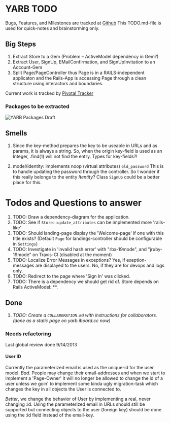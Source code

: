 <div id='page-index'></div>

# YARB TODO

Bugs, Features, and Milestones are tracked at
[Github](https://github.com/iboard/yarb/issues)
This TODO.md-file is used for quick-notes and brainstorming only.

## Big Steps

1. Extract Store to a Gem (Problem – ActiveModel dependency in Gem?)
2. Extract User, SignUp, EMailConfirmation, and SignUpInvitation to an Account-Gem
3. Split Page/PageController thus Page is in a RAILS-independent applicaton
   and the Rails-App is accessing Page through a clean structure using
   interactors and boundaries.


Current work is tracked by [Pivotal Tracker](https://www.pivotaltracker.com/s/projects/891652)

### Packages to be extracted

![YARB Packages Draft](http://dav.iboard.cc/container/yarb/doc/assets/packages.png)


## Smells

1. Since the key-method prepares the key to be useable in URLs and as
   params, it is always a string. So, when the origin key-field is used
   as an Integer, .find(1) will not find the entry. Types for
   key-fields?!

2. model/identity: implements noop (virtual attributes) `old_password`
   This is to handle updating the password through the controller.
   So I wonder if this really belongs to the entity _Itentity_?
   Class `SignUp` could be a better place for this.

# Todos and Questions to answer

1. TODO: Draw a dependency-diagram for the application.
1. TODO: See if `Store::update_attributes` can be implemented more 'rails-like'
1. TODO: Should landing-page display the 'Welcome-page' if one with this
         title exists? (Default `Page` for landings-controller should be
         configurable in `Settings`)
1. TODO: Investigate in 'invalid hash error' with "rbx-19mode", and
         "jruby-19mode" on Travis-CI (disabled at the moment)
1. TODO: Localize Error Messages in exceptions?
         Yes, if exeption-messages are displayed to the users. No, if
         they are for devops and logs only.
1. TODO: Redirect to the page where 'Sign In' was clicked.
1. TODO: There is a dependency we should get rid of. Store depends on
         Rails ActiveModel::**.

## Done

1. _TODO: Create a `COLLABORATION.md` with instructions for
         collaborators. (done as a static page on yarb.iboard.cc now)_

### Needs refactoring

Last global review done 9/14/2013

#### User ID

Currently the parameterized email is used as the unique-id for the user
model. _Bad_. People may change their email-addresses and when we start
to implement a 'Page-Owner' it will no longer be allowed to change the
id of a user unless we goin' to implement some kinda ugly migration-task
which changes the key in all objects the User is connected to.

_Better_, we change the behavior of User by implementing a real, never
changing :id. Using the parameterized email in URLs should still be
supported but connecting objects to the user (foreign key) should be
done using the :id field instead of the email-key.

